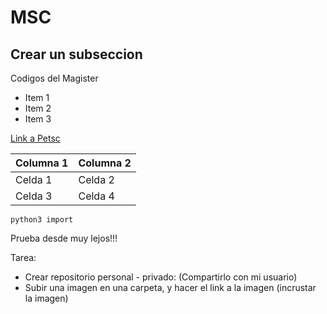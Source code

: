 # MSC

## Crear un subseccion

Codigos del Magister 

* Item 1
* Item 2
* Item 3

[Link a Petsc ](https://petsc.org/release/)


| Columna 1 | Columna 2 |
|-----------|-----------|
| Celda 1   | Celda 2   |
| Celda 3   | Celda 4   |

`` python3 import ``

Prueba desde muy lejos!!!

Tarea:
- Crear repositorio personal - privado: (Compartirlo con mi usuario)
- Subir una imagen en una carpeta, y hacer el link a la imagen (incrustar la imagen)

